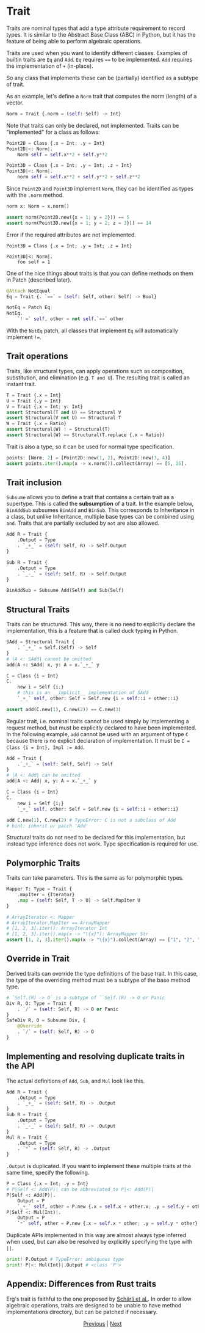 # Trait

Traits are nominal types that add a type attribute requirement to record types.
It is similar to the Abstract Base Class (ABC) in Python, but it has the feature of being able to perform algebraic operations.

Traits are used when you want to identify different classes. Examples of builtin traits are `Eq` and `Add`.
`Eq` requires `==` to be implemented. `Add` requires the implementation of `+` (in-place).

So any class that implements these can be (partially) identified as a subtype of trait.

As an example, let's define a `Norm` trait that computes the norm (length) of a vector.

```python
Norm = Trait {.norm = (self: Self) -> Int}
```

Note that traits can only be declared, not implemented.
Traits can be "implemented" for a class as follows:

```python
Point2D = Class {.x = Int; .y = Int}
Point2D|<: Norm|.
    Norm self = self.x**2 + self.y**2

Point3D = Class {.x = Int; .y = Int; .z = Int}
Point3D|<: Norm|.
    norm self = self.x**2 + self.y**2 + self.z**2
```

Since `Point2D` and `Point3D` implement `Norm`, they can be identified as types with the `.norm` method.

```python
norm x: Norm = x.norm()

assert norm(Point2D.new({x = 1; y = 2})) == 5
assert norm(Point3D.new({x = 1; y = 2; z = 3})) == 14
```

Error if the required attributes are not implemented.

```python,compile_fail
Point3D = Class {.x = Int; .y = Int; .z = Int}

Point3D|<: Norm|.
    foo self = 1
```

One of the nice things about traits is that you can define methods on them in Patch (described later).

```python
@Attach NotEqual
Eq = Trait {. `==` = (self: Self, other: Self) -> Bool}

NotEq = Patch Eq
NotEq.
    `! =` self, other = not self.`==` other
```

With the `NotEq` patch, all classes that implement `Eq` will automatically implement `!=`.

## Trait operations

Traits, like structural types, can apply operations such as composition, substitution, and elimination (e.g. `T and U`). The resulting trait is called an instant trait.

```python
T = Trait {.x = Int}
U = Trait {.y = Int}
V = Trait {.x = Int; y: Int}
assert Structural(T and U) == Structural V
assert Structural(V not U) == Structural T
W = Trait {.x = Ratio}
assert Structural(W) ! = Structural(T)
assert Structural(W) == Structural(T.replace {.x = Ratio})
```

Trait is also a type, so it can be used for normal type specification.

```python
points: [Norm; 2] = [Point2D::new(1, 2), Point2D::new(3, 4)]
assert points.iter().map(x -> x.norm()).collect(Array) == [5, 25].
```

## Trait inclusion

`Subsume` allows you to define a trait that contains a certain trait as a supertype. This is called the __subsumption__ of a trait.
In the example below, `BinAddSub` subsumes `BinAdd` and `BinSub`.
This corresponds to Inheritance in a class, but unlike Inheritance, multiple base types can be combined using `and`. Traits that are partially excluded by `not` are also allowed.

```python
Add R = Trait {
    .Output = Type
    . `_+_` = (self: Self, R) -> Self.Output
}

Sub R = Trait {
    .Output = Type
    . `_-_` = (self: Self, R) -> Self.Output
}

BinAddSub = Subsume Add(Self) and Sub(Self)
```

## Structural Traits

Traits can be structured. This way, there is no need to explicitly declare the implementation, this is a feature that is called duck typing in Python.

```python
SAdd = Structural Trait {
    . `_+_` = Self.(Self) -> Self
}
# |A <: SAdd| cannot be omitted
add|A <: SAdd| x, y: A = x.`_+_` y

C = Class {i = Int}
C.
    new i = Self {i;}
    # this is an __implicit__ implementation of SAdd
    `_+_` self, other: Self = Self.new {i = self::i + other::i}

assert add(C.new(1), C.new(2)) == C.new(3)
```

Regular trait, i.e. nominal traits cannot be used simply by implementing a request method, but must be explicitly declared to have been implemented.
In the following example, `add` cannot be used with an argument of type `C` because there is no explicit declaration of implementation. It must be `C = Class {i = Int}, Impl := Add`.

```python
Add = Trait {
    .`_+_` = (self: Self, Self) -> Self
}
# |A <: Add| can be omitted
add|A <: Add| x, y: A = x.`_+_` y

C = Class {i = Int}
C.
    new i = Self {i;}
    `_+_` self, other: Self = Self.new {i = self::i + other::i}

add C.new(1), C.new(2) # TypeError: C is not a subclass of Add
# hint: inherit or patch 'Add'
```

Structural traits do not need to be declared for this implementation, but instead type inference does not work. Type specification is required for use.

## Polymorphic Traits

Traits can take parameters. This is the same as for polymorphic types.

```python
Mapper T: Type = Trait {
    .mapIter = {Iterator}
    .map = (self: Self, T -> U) -> Self.MapIter U
}

# ArrayIterator <: Mapper
# ArrayIterator.MapIter == ArrayMapper
# [1, 2, 3].iter(): ArrayIterator Int
# [1, 2, 3].iter().map(x -> "\{x}"): ArrayMapper Str
assert [1, 2, 3].iter().map(x -> "\{x}").collect(Array) == ["1", "2", "3"].
```

## Override in Trait

Derived traits can override the type definitions of the base trait.
In this case, the type of the overriding method must be a subtype of the base method type.

```python
# `Self.(R) -> O` is a subtype of ``Self.(R) -> O or Panic
Div R, O: Type = Trait {
    . `/` = (self: Self, R) -> O or Panic
}
SafeDiv R, O = Subsume Div, {
    @Override
    . `/` = (self: Self, R) -> O
}
```

## Implementing and resolving duplicate traits in the API

The actual definitions of `Add`, `Sub`, and `Mul` look like this.

```python
Add R = Trait {
    .Output = Type
    . `_+_` = (self: Self, R) -> .Output
}
Sub R = Trait {
    .Output = Type
    . `_-_` = (self: Self, R) -> .Output
}
Mul R = Trait {
    .Output = Type
    . `*` = (self: Self, R) -> .Output
}
```

`.Output` is duplicated. If you want to implement these multiple traits at the same time, specify the following.

```python
P = Class {.x = Int; .y = Int}
# P|Self <: Add(P)| can be abbreviated to P|<: Add(P)|
P|Self <: Add(P)|.
    Output = P
    `_+_` self, other = P.new {.x = self.x + other.x; .y = self.y + other.y}
P|Self <: Mul(Int)|.
    Output = P
    `*` self, other = P.new {.x = self.x * other; .y = self.y * other}
```

Duplicate APIs implemented in this way are almost always type inferred when used, but can also be resolved by explicitly specifying the type with `||`.

```python
print! P.Output # TypeError: ambiguous type
print! P|<: Mul(Int)|.Output # <class 'P'>
```

## Appendix: Differences from Rust traits

Erg's trait is faithful to the one proposed by [Schärli et al.](https://www.ptidej.net/courses/ift6251/fall06/presentations/061122/061122.doc.pdf).
In order to allow algebraic operations, traits are designed to be unable to have method implementations directory, but can be patched if necessary.

<p align='center'>
    <a href='./02_basic.md'>Previous</a> | <a href='./04_class.md'>Next</a>
</p>
